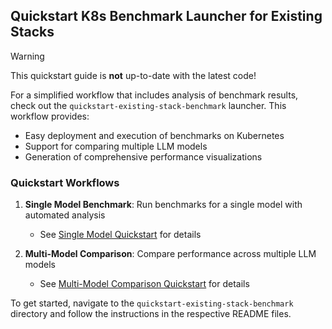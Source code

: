 ## Quickstart K8s Benchmark Launcher for Existing Stacks

> [!WARNING]
> This quickstart guide is **not** up-to-date with the latest code!

For a simplified workflow that includes analysis of benchmark results, check out the `quickstart-existing-stack-benchmark` launcher. This workflow provides:

- Easy deployment and execution of benchmarks on Kubernetes
- Support for comparing multiple LLM models
- Generation of comprehensive performance visualizations

### Quickstart Workflows

1. **Single Model Benchmark**: Run benchmarks for a single model with automated analysis
   - See [Single Model Quickstart](./quickstart-existing-stack-benchmark/README.md) for details

2. **Multi-Model Comparison**: Compare performance across multiple LLM models
   - See [Multi-Model Comparison Quickstart](./quickstart-existing-stack-benchmark/Compare-README.md) for details

To get started, navigate to the `quickstart-existing-stack-benchmark` directory and follow the instructions in the respective README files.